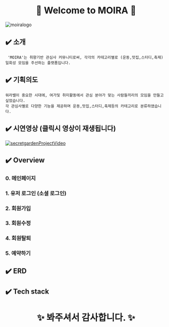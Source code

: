 # <div align="center">:hatched_chick:  Welcome to MOIRA :hatched_chick: </div>
 ![moiralogo](https://user-images.githubusercontent.com/78129881/128320108-a399c821-5969-42ae-95c6-3dd394bf519f.jpg) 

## :heavy_check_mark: 소개
     'MOIRA'는 취향기반 관심사 커뮤니티로써, 각각의 카테고리별로 (운동,맛집,스터디,축제) 일회성 모임을 주선하는 플랫폼입니다.

## :heavy_check_mark: 기획의도
    워라밸이 중요한 시대에, 여가및 취미활동에서 관심 분야가 맞는 사람들끼리의 모임을 만들고 싶었습니다. 
    각 관심사별로 다양한 기능을 제공하며 운동,맛집,스터디,축제등의 카테고리로 분류하였습니다.

## :heavy_check_mark: 시연영상  (클릭시 영상이 재생됩니다)
[![secretgardenProjectVideo](https://img.youtube.com/vi/qmONs1K2UUc/0.jpg)](https://www.youtube.com/watch?v=qmONs1K2UUc)
## :heavy_check_mark: Overview
### 0. 메인페이지

### 1. 유저 로그인 (소셜 로그인)

### 2. 회원가입


### 3. 회원수정

### 4. 회원탈퇴

### 5. 예약하기




## :heavy_check_mark: ERD

## :heavy_check_mark: Tech stack


 # <div align="center"> :sparkles: 봐주셔서 감사합니다. :sparkles: </div>

